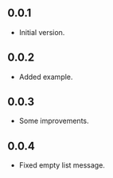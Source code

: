 ## 0.0.1

* Initial version.

## 0.0.2

* Added example.

## 0.0.3

* Some improvements.

## 0.0.4

* Fixed empty list message.
